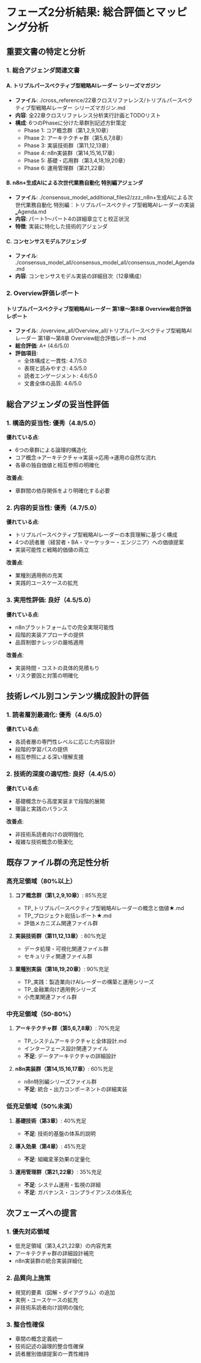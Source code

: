 # フェーズ2分析結果: 総合評価とマッピング分析

## 重要文書の特定と分析

### 1. 総合アジェンダ関連文書

#### A. トリプルパースペクティブ型戦略AIレーダー シリーズマガジン
- **ファイル**: ./cross_reference/22章クロスリファレンス/トリプルパースペクティブ型戦略AIレーダー シリーズマガジン.md
- **内容**: 全22章クロスリファレンス分析実行計画とTODOリスト
- **構成**: 6つのPhaseに分けた章群別記述方針策定
  - Phase 1: コア概念群（第1,2,9,10章）
  - Phase 2: アーキテクチャ群（第5,6,7,8章）
  - Phase 3: 実装技術群（第11,12,13章）
  - Phase 4: n8n実装群（第14,15,16,17章）
  - Phase 5: 基礎・応用群（第3,4,18,19,20章）
  - Phase 6: 運用管理群（第21,22章）

#### B. n8n+生成AIによる次世代業務自動化 特別編アジェンダ
- **ファイル**: ./consensus_model_additional_files2/zzz_n8n+生成AIによる次世代業務自動化 特別編：トリプルパースペクティブ型戦略AIレーダーの実装‗Agenda.md
- **内容**: パート1～パート4の詳細章立てと校正状況
- **特徴**: 実装に特化した技術的アジェンダ

#### C. コンセンサスモデルアジェンダ
- **ファイル**: ./consensus_model_all/consensus_model_all/consensus_model_Agenda.md
- **内容**: コンセンサスモデル実装の詳細目次（12章構成）

### 2. Overview評価レポート

#### トリプルパースペクティブ型戦略AIレーダー 第1章～第8章 Overview総合評価レポート
- **ファイル**: ./overview_all/Overview_all/トリプルパースペクティブ型戦略AIレーダー 第1章～第8章 Overview総合評価レポート.md
- **総合評価**: A+ (4.6/5.0)
- **評価項目**:
  - 全体構成と一貫性: 4.7/5.0
  - 表現と読みやすさ: 4.5/5.0
  - 読者エンゲージメント: 4.6/5.0
  - 文書全体の品質: 4.6/5.0

## 総合アジェンダの妥当性評価

### 1. 構造的妥当性: 優秀（4.8/5.0）

**優れている点**:
- 6つの章群による論理的構造化
- コア概念→アーキテクチャ→実装→応用→運用の自然な流れ
- 各章の独自価値と相互参照の明確化

**改善点**:
- 章群間の依存関係をより明確化する必要

### 2. 内容的妥当性: 優秀（4.7/5.0）

**優れている点**:
- トリプルパースペクティブ型戦略AIレーダーの本質理解に基づく構成
- 4つの読者層（経営者・BA・マーケッター・エンジニア）への価値提案
- 実装可能性と戦略的価値の両立

**改善点**:
- 業種別適用例の充実
- 実践的ユースケースの拡充

### 3. 実用性評価: 良好（4.5/5.0）

**優れている点**:
- n8nプラットフォームでの完全実現可能性
- 段階的実装アプローチの提供
- 品質制御ナレッジの厳格適用

**改善点**:
- 実装時間・コストの具体的見積もり
- リスク要因と対策の明確化

## 技術レベル別コンテンツ構成設計の評価

### 1. 読者層別最適化: 優秀（4.6/5.0）

**優れている点**:
- 各読者層の専門性レベルに応じた内容設計
- 段階的学習パスの提供
- 相互参照による深い理解支援

### 2. 技術的深度の適切性: 良好（4.4/5.0）

**優れている点**:
- 基礎概念から高度実装まで段階的展開
- 理論と実践のバランス

**改善点**:
- 非技術系読者向けの説明強化
- 複雑な技術概念の簡潔化

## 既存ファイル群の充足性分析

### 高充足領域（80%以上）

1. **コア概念群（第1,2,9,10章）**: 85%充足
   - TP_トリプルパースペクティブ型戦略AIレーダーの概念と価値★.md
   - TP_プロジェクト総括レポート★.md
   - 評価メカニズム関連ファイル群

2. **実装技術群（第11,12,13章）**: 80%充足
   - データ処理・可視化関連ファイル群
   - セキュリティ関連ファイル群

3. **業種別実装（第18,19,20章）**: 90%充足
   - TP_実践：製造業向けAIレーダーの構築と運用シリーズ
   - TP_金融業向け適用例シリーズ
   - 小売業関連ファイル群

### 中充足領域（50-80%）

1. **アーキテクチャ群（第5,6,7,8章）**: 70%充足
   - TP_システムアーキテクチャと全体設計.md
   - インターフェース設計関連ファイル
   - **不足**: データアーキテクチャの詳細設計

2. **n8n実装群（第14,15,16,17章）**: 60%充足
   - n8n特別編シリーズファイル群
   - **不足**: 統合・出力コンポーネントの詳細実装

### 低充足領域（50%未満）

1. **基礎技術（第3章）**: 40%充足
   - **不足**: 技術的基盤の体系的説明

2. **導入効果（第4章）**: 45%充足
   - **不足**: 組織変革効果の定量化

3. **運用管理群（第21,22章）**: 35%充足
   - **不足**: システム運用・監視の詳細
   - **不足**: ガバナンス・コンプライアンスの体系化

## 次フェーズへの提言

### 1. 優先対応領域
- 低充足領域（第3,4,21,22章）の内容充実
- アーキテクチャ群の詳細設計補完
- n8n実装群の統合実装詳細化

### 2. 品質向上施策
- 視覚的要素（図解・ダイアグラム）の追加
- 実例・ユースケースの拡充
- 非技術系読者向け説明の強化

### 3. 整合性確保
- 章間の概念定義統一
- 技術記述の論理的整合性確保
- 読者層別価値提案の一貫性維持

